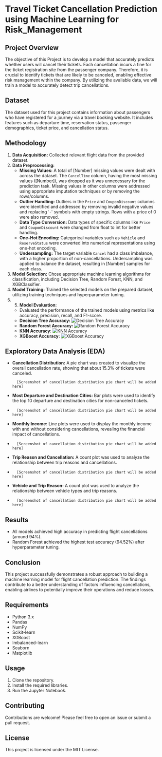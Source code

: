 # Travel Ticket Cancellation Prediction using Machine Learning for Risk_Management

## Project Overview

The objective of this Project is to develop a model that accurately predicts whether users will cancel their tickets. Each cancellation incurs a fine for the ticket registration site from the passenger company. Therefore, it is crucial to identify tickets that are likely to be canceled, enabling effective risk management within the company. By utilizing the available data, we will train a model to accurately detect trip cancellations.

## Dataset

The dataset used for this project contains information about passengers who have registered for a journey via a travel booking website. It includes features such as departure time, reservation status, passenger demographics, ticket price, and cancellation status.

## Methodology

1. **Data Acquisition:** Collected relevant flight data from the provided dataset.
2. **Data Preprocessing:**
   * **Missing Values:** A total of [Number] missing values were dealt with across the dataset. The `CancelTime` column, having the most missing values ([Number]), was dropped 
     as it was unnecessary for the prediction task. Missing values in other columns were addressed using appropriate imputation techniques or by removing the rows/columns.
   * **Outlier Handling:** Outliers in the `Price` and `CouponDiscount` columns were identified and addressed by removing invalid negative values and replacing '-' symbols 
     with empty strings. Rows with a price of 0 were also removed.
   * **Data Type Conversion:** Data types of specific columns like `Price` and `CouponDiscount` were changed from float to int for better handling.
   * **One-Hot Encoding:** Categorical variables such as `Vehicle` and `ReserveStatus` were converted into numerical representations using one-hot encoding.
   * **Undersampling:** The target variable `Cancel` had a class imbalance, with a higher proportion of non-cancellations. Undersampling was applied to balance the dataset, resulting in [Number] samples for each class.
3. **Model Selection:** Chose appropriate machine learning algorithms for classification, including Decision Tree, Random Forest, KNN, and XGBClassifier.
4. **Model Training:** Trained the selected models on the prepared dataset, utilizing training techniques and hyperparameter tuning.
5. 5. **Model Evaluation:** 
    * Evaluated the performance of the trained models using metrics like accuracy, precision, recall, and F1-score.
    * **Decision Tree Accuracy:**
        ![Decision Tree Accuracy](/images/decision_tree_accuracy.png "Decision Tree Accuracy") 
    * **Random Forest Accuracy:**
        ![Random Forest Accuracy](/images/random_forest_accuracy.png "Random Forest Accuracy")
    * **KNN Accuracy:**
        ![KNN Accuracy](/images/knn_accuracy.png "KNN Accuracy")
    * **XGBoost Accuracy:**
        ![XGBoost Accuracy](/images/xgboost_accuracy.png "XGBoost Accuracy")


## Exploratory Data Analysis (EDA)

* **Cancellation Distribution:** A pie chart was created to visualize the overall cancellation rate, showing that about 15.3% of tickets were canceled.
    <!-- Placeholder for Cancellation Distribution Pie Chart -->
        [Screenshot of cancellation distribution pie chart will be added here]
* **Most Departure and Destination Cities:** Bar plots were used to identify the top 10 departure and destination cities for non-canceled tickets.
* <!-- Placeholder for Cancellation Distribution Pie Chart -->
        [Screenshot of cancellation distribution pie chart will be added here]
* **Monthly Income:** Line plots were used to display the monthly income with and without considering cancellations, revealing the financial impact of cancellations.
* <!-- Placeholder for Cancellation Distribution Pie Chart -->
        [Screenshot of cancellation distribution pie chart will be added here]
* **Trip Reason and Cancellation:** A count plot was used to analyze the relationship between trip reasons and cancellations.
* <!-- Placeholder for Cancellation Distribution Pie Chart -->
        [Screenshot of cancellation distribution pie chart will be added here]
* **Vehicle and Trip Reason:** A count plot was used to analyze the relationship between vehicle types and trip reasons.
* <!-- Placeholder for Cancellation Distribution Pie Chart -->
        [Screenshot of cancellation distribution pie chart will be added here]

## Results

* All models achieved high accuracy in predicting flight cancellations (around 94%).
* Random Forest achieved the highest test accuracy (94.52%) after hyperparameter tuning.

## Conclusion

This project successfully demonstrates a robust approach to building a machine learning model for flight cancellation prediction. The findings contribute to a better understanding of factors influencing cancellations, enabling airlines to potentially improve their operations and reduce losses.

## Requirements

* Python 3.x
* Pandas
* NumPy
* Scikit-learn
* XGBoost
* Imbalanced-learn
* Seaborn
* Matplotlib

## Usage

1. Clone the repository.
2. Install the required libraries.
3. Run the Jupyter Notebook.


## Contributing

Contributions are welcome! Please feel free to open an issue or submit a pull request.

## License

This project is licensed under the MIT License.
